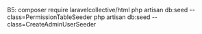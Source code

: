 B5: composer require laravelcollective/html
php artisan db:seed --class=PermissionTableSeeder
php artisan db:seed --class=CreateAdminUserSeeder